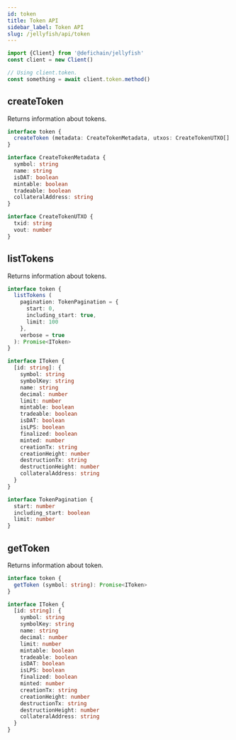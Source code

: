 ```yaml
---
id: token
title: Token API
sidebar_label: Token API
slug: /jellyfish/api/token
---
```


```js
import {Client} from '@defichain/jellyfish'
const client = new Client()

// Using client.token.
const something = await client.token.method()
```

## createToken

Returns information about tokens.

```ts title="client.token.createToken()"
interface token {
  createToken (metadata: CreateTokenMetadata, utxos: CreateTokenUTXO[] = []): Promise<string>
}

interface CreateTokenMetadata {
  symbol: string
  name: string
  isDAT: boolean
  mintable: boolean
  tradeable: boolean
  collateralAddress: string
}

interface CreateTokenUTXO {
  txid: string
  vout: number
}
```

## listTokens

Returns information about tokens.

```ts title="client.token.listTokens()"
interface token {
  listTokens (
    pagination: TokenPagination = {
      start: 0,
      including_start: true,
      limit: 100
    },
    verbose = true
  ): Promise<IToken>
}

interface IToken {
  [id: string]: {
    symbol: string
    symbolKey: string
    name: string
    decimal: number
    limit: number
    mintable: boolean
    tradeable: boolean
    isDAT: boolean
    isLPS: boolean
    finalized: boolean
    minted: number
    creationTx: string
    creationHeight: number
    destructionTx: string
    destructionHeight: number
    collateralAddress: string
  }
}

interface TokenPagination {
  start: number
  including_start: boolean
  limit: number
}
```

## getToken

Returns information about token.

```ts title="client.token.getToken()"
interface token {
  getToken (symbol: string): Promise<IToken>
}

interface IToken {
  [id: string]: {
    symbol: string
    symbolKey: string
    name: string
    decimal: number
    limit: number
    mintable: boolean
    tradeable: boolean
    isDAT: boolean
    isLPS: boolean
    finalized: boolean
    minted: number
    creationTx: string
    creationHeight: number
    destructionTx: string
    destructionHeight: number
    collateralAddress: string
  }
}
```
